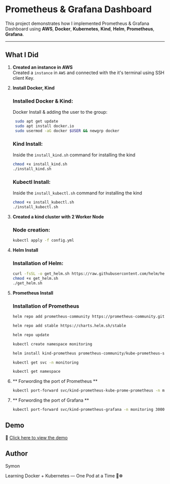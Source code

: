 # Prometheus & Grafana Dashboard 

This project demonstrates how I implemented Prometheus & Grafana Dashboard using **AWS**, **Docker**, **Kubernetes**, **Kind**, **Helm**, **Prometheus**, **Grafana**.

---

## What I Did

1. **Created an instance in AWS**  
   Created a `instance` in `AWS` and connected with the it's terminal using SSH client Key.

2. **Install Docker, Kind**  
   ### Installed Docker & Kind:
   Docker Install & adding the user to the group:
   ```bash
    sudo apt get update
    sudo apt install docker.io
    sudo usermod -aG docker $USER && newgrp docker
   ```
   ### Kind Install:
   Inside the `install_kind.sh` command for installing the kind
   ```bash
   chmod +x install_kind.sh
   ./install_kind.sh
   ```

   ### Kubectl Install:
   Inside the `install_kubectl.sh` command for installing the kind
   ```bash
   chmod +x install_kubectl.sh
   ./install_kubectl.sh
   ```



3. **Created a kind cluster with 2 Worker Node**  
    ### Node creation:
    ```bash
    kubectl apply -f config.yml
    ```

4. **Helm Install**  

    ### Installation of Helm:
    ```bash
    curl -fsSL -o get_helm.sh https://raw.githubusercontent.com/helm/helm/main/scripts/get-helm-3
    chmod +x get_helm.sh
    ./get_helm.sh
    ```


5. **Prometheus Install**  

    ### Installation of Prometheus
    ```bash
    helm repo add prometheus-community https://prometheus-community.github.io/helm-charts

    helm repo add stable https://charts.helm.sh/stable

    helm repo update

    kubectl create namespace monitoring

    helm install kind-prometheus prometheus-community/kube-prometheus-stack --namespace monitoring --set prometheus.service.nodePort=30000 --set prometheus.service.type=NodePort --set grafana.service.nodePort=31000 --set grafana.service.type=NodePort --set alertmanager.service.nodePort=32000 --set alertmanager.service.type=NodePort --set prometheus-node-exporter.service.nodePort=32001 --set prometheus-node-exporter.service.type=NodePort

    kubectl get svc -n monitoring

    kubectl get namespace
    ```

6. ** Forwording the port of Prometheus **

    ```bash 
    kubectl port-forward svc/kind-prometheus-kube-prome-prometheus -n monitoring 9090:9090 --address=0.0.0.0
    ```

7. ** Forwording the port of Grafana **

    ```bash 
    kubectl port-forward svc/kind-prometheus-grafana -n monitoring 3000:80 --address=0.0.0.0
    ```

## Demo ##


🎥 [Click here to view the demo](https://drive.google.com/file/d/1S2KeLMxp8uePqu8EHbCvmIGPTVUd_YbF/view?usp=sharing)

## Author 
Symon


Learning Docker + Kubernetes — One Pod at a Time 🚢☸️